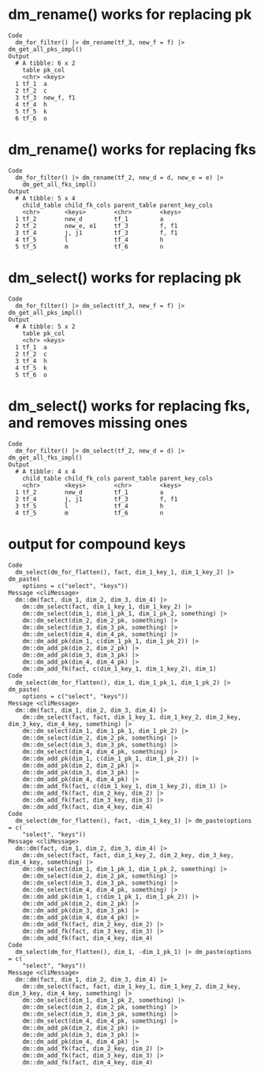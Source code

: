 # dm_rename() works for replacing pk

    Code
      dm_for_filter() |> dm_rename(tf_3, new_f = f) |> dm_get_all_pks_impl()
    Output
      # A tibble: 6 x 2
        table pk_col   
        <chr> <keys>   
      1 tf_1  a        
      2 tf_2  c        
      3 tf_3  new_f, f1
      4 tf_4  h        
      5 tf_5  k        
      6 tf_6  o        

# dm_rename() works for replacing fks

    Code
      dm_for_filter() |> dm_rename(tf_2, new_d = d, new_e = e) |>
        dm_get_all_fks_impl()
    Output
      # A tibble: 5 x 4
        child_table child_fk_cols parent_table parent_key_cols
        <chr>       <keys>        <chr>        <keys>         
      1 tf_2        new_d         tf_1         a              
      2 tf_2        new_e, e1     tf_3         f, f1          
      3 tf_4        j, j1         tf_3         f, f1          
      4 tf_5        l             tf_4         h              
      5 tf_5        m             tf_6         n              

# dm_select() works for replacing pk

    Code
      dm_for_filter() |> dm_select(tf_3, new_f = f) |> dm_get_all_pks_impl()
    Output
      # A tibble: 5 x 2
        table pk_col
        <chr> <keys>
      1 tf_1  a     
      2 tf_2  c     
      3 tf_4  h     
      4 tf_5  k     
      5 tf_6  o     

# dm_select() works for replacing fks, and removes missing ones

    Code
      dm_for_filter() |> dm_select(tf_2, new_d = d) |> dm_get_all_fks_impl()
    Output
      # A tibble: 4 x 4
        child_table child_fk_cols parent_table parent_key_cols
        <chr>       <keys>        <chr>        <keys>         
      1 tf_2        new_d         tf_1         a              
      2 tf_4        j, j1         tf_3         f, f1          
      3 tf_5        l             tf_4         h              
      4 tf_5        m             tf_6         n              

# output for compound keys

    Code
      dm_select(dm_for_flatten(), fact, dim_1_key_1, dim_1_key_2) |> dm_paste(
        options = c("select", "keys"))
    Message <cliMessage>
      dm::dm(fact, dim_1, dim_2, dim_3, dim_4) |>
        dm::dm_select(fact, dim_1_key_1, dim_1_key_2) |>
        dm::dm_select(dim_1, dim_1_pk_1, dim_1_pk_2, something) |>
        dm::dm_select(dim_2, dim_2_pk, something) |>
        dm::dm_select(dim_3, dim_3_pk, something) |>
        dm::dm_select(dim_4, dim_4_pk, something) |>
        dm::dm_add_pk(dim_1, c(dim_1_pk_1, dim_1_pk_2)) |>
        dm::dm_add_pk(dim_2, dim_2_pk) |>
        dm::dm_add_pk(dim_3, dim_3_pk) |>
        dm::dm_add_pk(dim_4, dim_4_pk) |>
        dm::dm_add_fk(fact, c(dim_1_key_1, dim_1_key_2), dim_1)
    Code
      dm_select(dm_for_flatten(), dim_1, dim_1_pk_1, dim_1_pk_2) |> dm_paste(
        options = c("select", "keys"))
    Message <cliMessage>
      dm::dm(fact, dim_1, dim_2, dim_3, dim_4) |>
        dm::dm_select(fact, fact, dim_1_key_1, dim_1_key_2, dim_2_key, dim_3_key, dim_4_key, something) |>
        dm::dm_select(dim_1, dim_1_pk_1, dim_1_pk_2) |>
        dm::dm_select(dim_2, dim_2_pk, something) |>
        dm::dm_select(dim_3, dim_3_pk, something) |>
        dm::dm_select(dim_4, dim_4_pk, something) |>
        dm::dm_add_pk(dim_1, c(dim_1_pk_1, dim_1_pk_2)) |>
        dm::dm_add_pk(dim_2, dim_2_pk) |>
        dm::dm_add_pk(dim_3, dim_3_pk) |>
        dm::dm_add_pk(dim_4, dim_4_pk) |>
        dm::dm_add_fk(fact, c(dim_1_key_1, dim_1_key_2), dim_1) |>
        dm::dm_add_fk(fact, dim_2_key, dim_2) |>
        dm::dm_add_fk(fact, dim_3_key, dim_3) |>
        dm::dm_add_fk(fact, dim_4_key, dim_4)
    Code
      dm_select(dm_for_flatten(), fact, -dim_1_key_1) |> dm_paste(options = c(
        "select", "keys"))
    Message <cliMessage>
      dm::dm(fact, dim_1, dim_2, dim_3, dim_4) |>
        dm::dm_select(fact, fact, dim_1_key_2, dim_2_key, dim_3_key, dim_4_key, something) |>
        dm::dm_select(dim_1, dim_1_pk_1, dim_1_pk_2, something) |>
        dm::dm_select(dim_2, dim_2_pk, something) |>
        dm::dm_select(dim_3, dim_3_pk, something) |>
        dm::dm_select(dim_4, dim_4_pk, something) |>
        dm::dm_add_pk(dim_1, c(dim_1_pk_1, dim_1_pk_2)) |>
        dm::dm_add_pk(dim_2, dim_2_pk) |>
        dm::dm_add_pk(dim_3, dim_3_pk) |>
        dm::dm_add_pk(dim_4, dim_4_pk) |>
        dm::dm_add_fk(fact, dim_2_key, dim_2) |>
        dm::dm_add_fk(fact, dim_3_key, dim_3) |>
        dm::dm_add_fk(fact, dim_4_key, dim_4)
    Code
      dm_select(dm_for_flatten(), dim_1, -dim_1_pk_1) |> dm_paste(options = c(
        "select", "keys"))
    Message <cliMessage>
      dm::dm(fact, dim_1, dim_2, dim_3, dim_4) |>
        dm::dm_select(fact, fact, dim_1_key_1, dim_1_key_2, dim_2_key, dim_3_key, dim_4_key, something) |>
        dm::dm_select(dim_1, dim_1_pk_2, something) |>
        dm::dm_select(dim_2, dim_2_pk, something) |>
        dm::dm_select(dim_3, dim_3_pk, something) |>
        dm::dm_select(dim_4, dim_4_pk, something) |>
        dm::dm_add_pk(dim_2, dim_2_pk) |>
        dm::dm_add_pk(dim_3, dim_3_pk) |>
        dm::dm_add_pk(dim_4, dim_4_pk) |>
        dm::dm_add_fk(fact, dim_2_key, dim_2) |>
        dm::dm_add_fk(fact, dim_3_key, dim_3) |>
        dm::dm_add_fk(fact, dim_4_key, dim_4)

